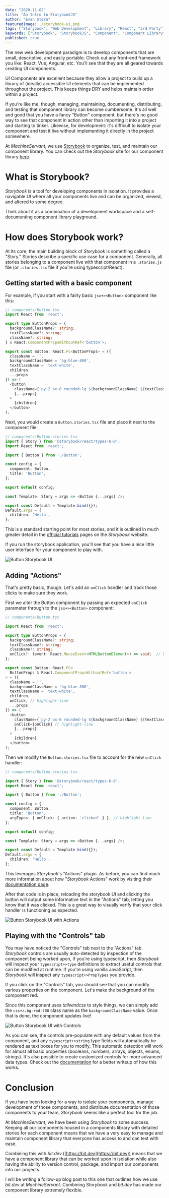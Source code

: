 ```yaml
---
date: "2020-11-02"
title: "An Intro to StorybookJS"
author: "Evan Stern"
featuredImage: ./storybook-ui.png
tags: ["Storybook", "Web Development", "Library", "React", "3rd Party"]
keywords: ["Storybook", "StorybookJS", "Component", "Component Library", "storybook.js", "React", "ReactJS"]
published: true
---
```


The new web development paradigm is to develop components that are small,
descriptive, and easily portable. Check out any front-end framework you like:
React, Vue, Angular, etc. You'll see that they are all geared towards
creating UI components.

UI Components are excellent because they allow a project to build up a library of
(ideally) accessible UI elements that can be implemented throughout the
project. This keeps things DRY and helps maintain order within a project.

If you're like me, though, managing, maintaining, documenting, distributing,
and testing that component library can become cumbersome. It's all well and
good that you have a fancy "Button" component, but there's no good way to see
that component in action other than importing it into a project and starting
to tinker. Likewise, for development: it's difficult to isolate your
component and test it live without implementing it directly in the project
somewhere.

At *MachineServant*, we use [Storybook](https://storybook.js.org) to organize,
test, and maintain our component library. You can check out the *Storybook*
site for our component library [here](https://storybook.machineservant.com).

# What is Storybook?

*Storybook* is a tool for developing components in isolation. It provides a
navigable UI where all your components live and can be organized, viewed, and
altered to some degree.

Think about it as a combination of a development workspace and a
self-documenting component library playground.

# How does Storybook work?

At its core, the main building block of *Storybook* is something called a
"Story." Stories describe a specific use case for a component. Generally, all
stories belonging to a component live with that component in a `.stories.js`
file (or `.stories.tsx` file if you're using typescript/React).

## Getting started with a basic component

For example, if you start with a fairly basic `jsx+><Button>` component like
this:

```typescript
// components/Button.tsx
import React from 'react';

export type ButtonProps = {
  backgroundClassName?: string;
  textClassName?: string;
  className?: string;
} & React.ComponentPropsWithoutRef<'button'>;

export const Button: React.FC<ButtonProps> = ({
  className = '',
  backgroundClassName = 'bg-blue-800',
  textClassName = 'text-white',
  children,
  ...props
}) => (
  <button
    className={`py-2 px-8 rounded-lg ${backgroundClassName} ${textClassName} ${className}`}
    {...props}
  >
    {children}
  </button>
); 
```

Next, you would create a `Button.stories.tsx` file and place it next to the
component file:

```typescript
// components/Button.stories.tsx
import { Story } from '@storybook/react/types-6-0';
import React from 'react';

import { Button } from './Button';

const config = {
  component: Button,
  title: 'Button',
};

export default config;

const Template: Story = args => <Button {...args} />;

export const Default = Template.bind({});
Default.args = {
  children: 'Hello',
};
```

This is a standard starting point for most stories, and it is outlined in much
greater detail in the [official
tutorials](https://www.learnstorybook.com/intro-to-storybook/react/en/simple-component/)
pages on the *Storybook* website.

If you run the storybook application, you'll see that you have a nice little
user interface for your component to play with.

![Button Storybook UI](./storybook-button-default-ui.png)

## Adding "Actions"

That's pretty basic, though. Let's add an `onClick` handler and track those
clicks to make sure they work.

First we alter the Button component by passing an expected `onClick`
parameter through to the `jsx+><Button>` component:

```typescript
// components/Button.tsx

import React from 'react';

export type ButtonProps = {
  backgroundClassName?: string;
  textClassName?: string;
  className?: string;
  onClick?: (event: React.MouseEvent<HTMLButtonElement>) => void;  // highlight-line
};

export const Button: React.FC<
  ButtonProps & React.ComponentPropsWithoutRef<'button'>
> = ({
  className = '',
  backgroundClassName = 'bg-blue-800',
  textClassName = 'text-white',
  children,
  onClick, // highlight-line
  ...props
}) => (
  <button
    className={`py-2 px-8 rounded-lg ${backgroundClassName} ${textClassName} ${className}`}
    onClick={onClick} // highlight-line
    {...props}
  >
    {children}
  </button>
);
```

Then we modify the `Button.stories.tsx` file to account for the new `onClick`
handler:

```typescript
// components/Button.stories.tsx

import { Story } from '@storybook/react/types-6-0';
import React from 'react';

import { Button } from './Button';

const config = {
  component: Button,
  title: 'Button',
  argTypes: { onClick: { action: 'clicked' } }, // highlight-line
};

export default config;

const Template: Story = args => <Button {...args} />;

export const Default = Template.bind({});
Default.args = {
  children: 'Hello',
};
```

This leverages *Storybook*'s "Actions" plugin. As before, you can find much
more information about how "*Storybook* Actions" work by visiting their
[documentation page](https://storybook.js.org/docs/react/essentials/actions).

After that code is in place, reloading the storybook UI and clicking the
button will output some informative text in the "Actions" tab, letting you
know that it was clicked. This is a great way to visually verify that
your click handler is functioning as expected.

![Button Storybook UI with Actions](./storybook-button-default-actions-ui.png)

## Playing with the "Controls" tab

You may have noticed the "Controls" tab next to the "Actions" tab. *Storybook*
controls are usually auto-detected by inspection of the component being
worked upon, if you're using typescript, then *Storybook* will inspect your
`typescript+>type` definitions to extract useful controls that can be
modified at runtime. If you're using vanilla JavaScript, then *Storybook* will
inspect any `typescript+>PropTypes` you provide.

If you click on the "Controls" tab, you should see that you can modify
various properties on the component. Let's make the background of the
component red.

Since this component uses *tailwindcss* to style things, we can simply add
the `css+>.bg-red-700` class name as the `backgroundClassName` value. Once
that is done, the component updates live!

![Button Storybook UI with Controls](./storybook-button-default-controls-ui.png)

As you can see, the controls pre-populate with any default values from the
component, and any `typescript+>string` type fields will automatically be
rendered as text boxes for you to modify. This automatic detection will work
for almost all basic properties (booleans, numbers, arrays, objects,
enums, strings). It's also possible to create customized controls for more
advanced data types. Check out the
[documentation](https://storybook.js.org/docs/react/essentials/controls) for
a better writeup of how this works.

# Conclusion

If you have been looking for a way to isolate your components, manage
development of those components, and distribute documentation of those
components to your team, *Storybook* seems like a perfect tool for the job.

At *MachineServant*, we have been using *Storybook* to some success. Keeping all
our components housed in a components library with detailed stories for each
component means that we have a very easy to manage and maintain component
library that everyone has access to and can test with ease.

Combining this with *bit.dev* ([https://bit.dev](https://bit.dev)) means that
we have a component library that can be worked upon in isolation while also
having the ability to version control, package, and import our components
into our projects.

I will be writing a follow-up blog post to this one that outlines how we use
*bit.dev* at *MachineServant*. Combining *Storybook* and *bit.dev* has made
our component library extremely flexible.